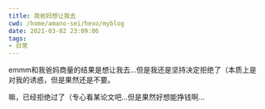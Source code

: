 ```yaml
---
title: 我爸妈想让我去
cwd: /home/amano-sei/hexo/myblog
date: 2021-03-02 23:09:06
tags:
- 日常
---
```


emmm和我爸妈商量的结果是想让我去...但是我还是坚持决定拒绝了（本质上是对我的诱惑，但是果然还是不要。

嘛，已经拒绝过了（专心看某论文吧...但是果然好想能挣钱啊...


